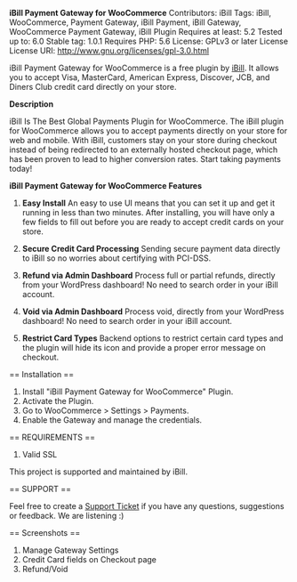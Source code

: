 **iBill Payment Gateway for WooCommerce**
Contributors: iBill
Tags: iBill, WooCommerce, Payment Gateway, iBill Payment, iBill Gateway, WooCommerce Payment Gateway, iBill Plugin
Requires at least: 5.2
Tested up to: 6.0
Stable tag: 1.0.1
Requires PHP: 5.6
License: GPLv3 or later License
License URI: http://www.gnu.org/licenses/gpl-3.0.html


iBill Payment Gateway for WooCommerce is a free plugin by [iBill](https://ibill.com/).
It allows you to accept Visa, MasterCard, American Express, Discover, JCB, and Diners Club credit card directly on your store.

**Description**

iBill Is The Best Global Payments Plugin for WooCommerce. The iBill plugin for WooCommerce allows you to accept payments directly on your store for web and mobile. With iBill, customers stay on your store during checkout instead of being redirected to an externally hosted checkout page, which has been proven to lead to higher conversion rates. Start taking payments today!

**iBill Payment Gateway for WooCommerce Features**

1. **Easy Install**
An easy to use UI means that you can set it up and get it running in less than two minutes. After installing, you will have only a few fields to fill out before you are ready to accept credit cards on your store.

2. **Secure Credit Card Processing**
Sending secure payment data directly to iBill so no worries about certifying with PCI-DSS.

3. **Refund via Admin Dashboard**
Process full or partial refunds, directly from your WordPress dashboard! No need to search order in your iBill account.

4. **Void via Admin Dashboard**
Process void, directly from your WordPress dashboard! No need to search order in your iBill account.

5. **Restrict Card Types**
Backend options to restrict certain card types and the plugin will hide its icon and provide a proper error message on checkout.


== Installation ==
1. Install "iBill Payment Gateway for WooCommerce" Plugin.
2. Activate the Plugin.
3. Go to WooCommerce > Settings > Payments.
4. Enable the Gateway and manage the credentials.

== REQUIREMENTS ==

1. Valid SSL


This project is supported and maintained by iBill.

== SUPPORT ==

Feel free to create a [Support Ticket](https://ibill.com/contact) if you have any questions, suggestions or feedback. We are listening :)


== Screenshots ==

1. Manage Gateway Settings
2. Credit Card fields on Checkout page
3. Refund/Void


